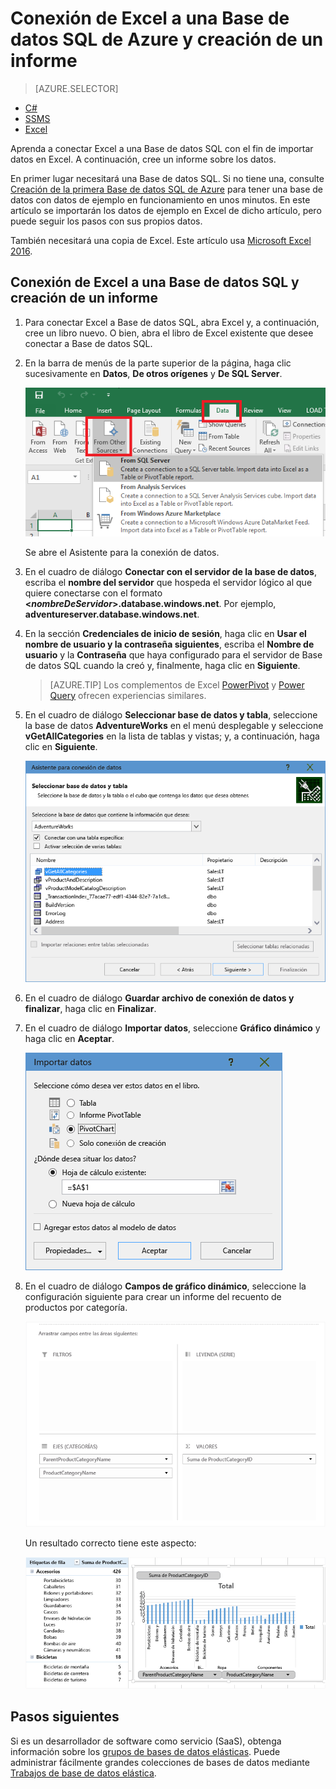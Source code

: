 <properties
	pageTitle="Conexión de Excel a Base de datos SQL | Microsoft Azure"
	description="Más información acerca de cómo conectar Microsoft Excel a Base de datos SQL de Azure en la nube. Importación de datos en Excel para la generación de informes y la exploración de datos."
	services="sql-database"
	keywords="conectar excel a sql, importar datos en excel"
	documentationCenter=""
	authors="joseidz"
	manager="jeffreyg"
	editor="jeffreyg"/>


<tags
	ms.service="sql-database"
	ms.workload="data-management"
	ms.tgt_pltfrm="na"
	ms.devlang="na"
	ms.topic="get-started-article"
	ms.date="02/04/2016"
	ms.author="joseidz"/>


# Conexión de Excel a una Base de datos SQL de Azure y creación de un informe 

> [AZURE.SELECTOR]
- [C#](sql-database-connect-query.md)
- [SSMS](sql-database-connect-query-ssms.md)
- [Excel](sql-database-connect-excel.md)

Aprenda a conectar Excel a una Base de datos SQL con el fin de importar datos en Excel. A continuación, cree un informe sobre los datos.

En primer lugar necesitará una Base de datos SQL. Si no tiene una, consulte [Creación de la primera Base de datos SQL de Azure](sql-database-get-started.md) para tener una base de datos con datos de ejemplo en funcionamiento en unos minutos. En este artículo se importarán los datos de ejemplo en Excel de dicho artículo, pero puede seguir los pasos con sus propios datos.

También necesitará una copia de Excel. Este artículo usa [Microsoft Excel 2016](https://products.office.com/es-ES/).

## Conexión de Excel a una Base de datos SQL y creación de un informe

1.	Para conectar Excel a Base de datos SQL, abra Excel y, a continuación, cree un libro nuevo. O bien, abra el libro de Excel existente que desee conectar a Base de datos SQL.

2.	En la barra de menús de la parte superior de la página, haga clic sucesivamente en **Datos**, **De otros orígenes** y **De SQL Server**.

	![Selección de origen de datos: conexión de Excel a Base de datos SQL.](./media/sql-database-connect-excel/excel_data_source.png)

	Se abre el Asistente para la conexión de datos.

3.	En el cuadro de diálogo **Conectar con el servidor de la base de datos**, escriba el **nombre del servidor** que hospeda el servidor lógico al que quiere conectarse con el formato **<*nombreDeServidor*>.database.windows.net**. Por ejemplo, **adventureserver.database.windows.net**.

4.	En la sección **Credenciales de inicio de sesión**, haga clic en **Usar el nombre de usuario y la contraseña siguientes**, escriba el **Nombre de usuario** y la **Contraseña** que haya configurado para el servidor de Base de datos SQL cuando la creó y, finalmente, haga clic en **Siguiente**.

	> [AZURE.TIP] Los complementos de Excel [PowerPivot](https://www.microsoft.com/download/details.aspx?id=102) y [Power Query](https://www.microsoft.com/download/details.aspx?id=39379) ofrecen experiencias similares.

5. En el cuadro de diálogo **Seleccionar base de datos y tabla**, seleccione la base de datos **AdventureWorks** en el menú desplegable y seleccione **vGetAllCategories** en la lista de tablas y vistas; y, a continuación, haga clic en **Siguiente**.

	![Selección de una base de datos y una tabla.][5]

6. En el cuadro de diálogo **Guardar archivo de conexión de datos y finalizar**, haga clic en **Finalizar**.

7. En el cuadro de diálogo **Importar datos**, seleccione **Gráfico dinámico** y haga clic en **Aceptar**.

	![Importación de datos en Excel: en el cuadro de diálogo Importar datos, seleccione Gráfico dinámico.][2]

8. En el cuadro de diálogo **Campos de gráfico dinámico**, seleccione la configuración siguiente para crear un informe del recuento de productos por categoría.

	![Configuración de informe de base de datos.][3]

	Un resultado correcto tiene este aspecto:

	![Correcto: Excel conectado a Base de datos SQL.][4]

## Pasos siguientes

Si es un desarrollador de software como servicio (SaaS), obtenga información sobre los [grupos de bases de datos elásticas](sql-database-elastic-pool.md). Puede administrar fácilmente grandes colecciones de bases de datos mediante [Trabajos de base de datos elástica](sql-database-elastic-jobs-overview.md).

<!--Image references-->
[1]: ./media/sql-database-connect-excel/connect-to-database-server.png
[2]: ./media/sql-database-connect-excel/import-data.png
[3]: ./media/sql-database-connect-excel/power-pivot.png
[4]: ./media/sql-database-connect-excel/power-pivot-results.png
[5]: ./media/sql-database-connect-excel/select-database-and-table.png

<!---HONumber=AcomDC_0204_2016-->